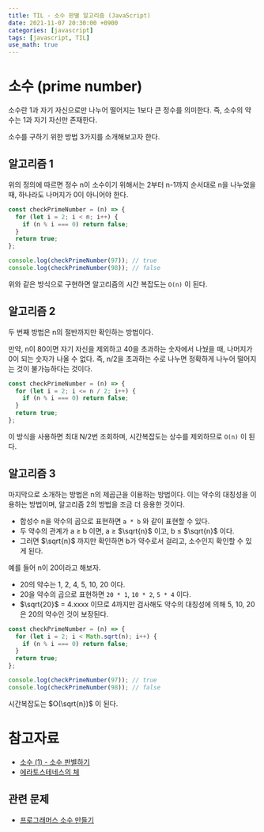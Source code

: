 ```yaml
---
title: TIL - 소수 판별 알고리즘 (JavaScript)
date: 2021-11-07 20:30:00 +0900
categories: [javascript]
tags: [javascript, TIL]
use_math: true
---
```


# 소수 (prime number)

소수란 1과 자기 자신으로만 나누어 떨어지는 1보다 큰 정수를 의미한다. 즉, 소수의 약수는 1과 자기 자신만 존재한다.

소수를 구하기 위한 방법 3가지를 소개해보고자 한다.

## 알고리즘 1

위의 정의에 따르면 정수 n이 소수이기 위해서는 2부터 n-1까지 순서대로 n을 나누었을 때, 하나라도 나머지가 0이 아니어야 한다.

```jsx
const checkPrimeNumber = (n) => {
  for (let i = 2; i < n; i++) {
    if (n % i === 0) return false;
  }
  return true;
};

console.log(checkPrimeNumber(97)); // true
console.log(checkPrimeNumber(98)); // false
```

위와 같은 방식으로 구현하면 알고리즘의 시간 복잡도는 `O(n)` 이 된다.

## 알고리즘 2

두 번째 방법은 n의 절반까지만 확인하는 방법이다.

만약, n이 80이면 자기 자신을 제외하고 40을 초과하는 숫자에서 나눴을 때, 나머지가 0이 되는 숫자가 나올 수 없다. 즉, n/2을 초과하는 수로 나누면 정확하게 나누어 떨어지는 것이 불가능하다는 것이다.

```jsx
const checkPrimeNumber = (n) => {
  for (let i = 2; i <= n / 2; i++) {
    if (n % i === 0) return false;
  }
  return true;
};
```

이 방식을 사용하면 최대 N/2번 조회하며, 시간복잡도는 상수를 제외하므로 `O(n)` 이 된다.

## 알고리즘 3

마지막으로 소개하는 방법은 n의 제곱근을 이용하는 방법이다. 이는 약수의 대칭성을 이용하는 방법이며, 알고리즘 2의 방법을 조금 더 응용한 것이다.

- 합성수 n을 약수의 곱으로 표현하면 `a * b` 와 같이 표현할 수 있다.
- 두 약수의 관계가 a ≥ b 이면, a ≥ $\sqrt{n}$ 이고, b ≤ $\sqrt{n}$ 이다.
- 그러면 $\sqrt{n}$ 까지만 확인하면 b가 약수로서 걸리고, 소수인지 확인할 수 있게 된다.

예를 들어 n이 20이라고 해보자.

- 20의 약수는 1, 2, 4, 5, 10, 20 이다.
- 20을 약수의 곱으로 표현하면 `20 * 1`, `10 * 2`, `5 * 4` 이다.
- $\sqrt{20}$ = 4.xxxx 이므로 4까지만 검사해도 약수의 대칭성에 의해 5, 10, 20은 20의 약수인 것이 보장된다.

```jsx
const checkPrimeNumber = (n) => {
  for (let i = 2; i < Math.sqrt(n); i++) {
    if (n % i === 0) return false;
  }
  return true;
};

console.log(checkPrimeNumber(97)); // true
console.log(checkPrimeNumber(98)); // false
```

시간복잡도는 $O(\sqrt{n})$ 이 된다.

# 참고자료

- [소수 (1) - 소수 판별하기](https://gusdnd852.tistory.com/30)
- [에라토스테네스의 체](https://www.youtube.com/watch?v=5ypkoEgFdH8)

## 관련 문제

- [프로그래머스 소수 만들기](https://programmers.co.kr/learn/courses/30/lessons/12977)
